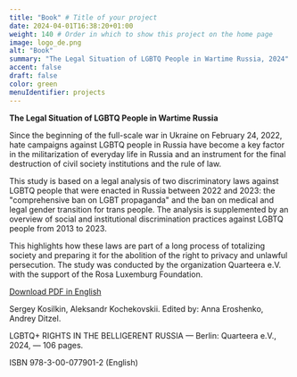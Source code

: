 ```yaml
---
title: "Book" # Title of your project
date: 2024-04-01T16:38:20+01:00
weight: 140 # Order in which to show this project on the home page
image: logo_de.png
alt: "Book"
summary: "The Legal Situation of LGBTQ People in Wartime Russia, 2024"
accent: false
draft: false
color: green
menuIdentifier: projects
---
```


**The Legal Situation of LGBTQ People in Wartime Russia**

Since the beginning of the full-scale war in Ukraine on February 24, 2022, hate campaigns against LGBTQ people in Russia have become a key factor in the militarization of everyday life in Russia and an instrument for the final destruction of civil society institutions and the rule of law.

This study is based on a legal analysis of two discriminatory laws against LGBTQ people that were enacted in Russia between 2022 and 2023: the "comprehensive ban on LGBT propaganda" and the ban on medical and legal gender transition for trans people. The analysis is supplemented by an overview of social and institutional discrimination practices against LGBTQ people from 2013 to 2023.

This highlights how these laws are part of a long process of totalizing society and preparing it for the abolition of the right to privacy and unlawful persecution. The study was conducted by the organization Quarteera e.V. with the support of the Rosa Luxemburg Foundation.

[Download PDF in English](https://quarteera.de/files/materialen/Die_Lage_von_LGBTQ_Personen_im_kriegsfuehrenden_Russland_EN.pdf)

Sergey Kosilkin, Aleksandr Kochekovskii. Edited by: Anna Eroshenko, Andrey Ditzel.

LGBTQ+ RIGHTS IN THE BELLIGERENT RUSSIA — Berlin: Quarteera e.V., 2024, — 106 pages.

ISBN 978-3-00-077901-2 (English)
